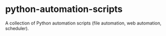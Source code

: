 # python-automation-scripts
A collection of Python automation scripts (file automation, web automation, scheduler).

